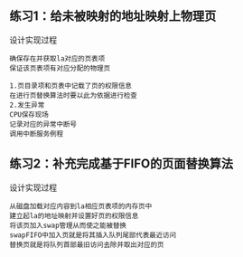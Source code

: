 练习1：给未被映射的地址映射上物理页
---
设计实现过程
```
确保存在并获取la对应的页表项
保证该页表项有对应分配的物理页
```
```
1.页目录项和页表中记载了页的权限信息
在进行页替换算法时要以此为依据进行检查
2.发生异常
CPU保存现场
记录对应的异常中断号
调用中断服务例程
```
练习2：补充完成基于FIFO的页面替换算法
---
设计实现过程
```
从磁盘加载对应内容到la相应页表项的内存页中
建立起la的地址映射并设置好页的权限信息
将该页加入swap管理从而使之能被替换
swapFIFO中加入页就是将其插入队列尾部代表最近访问
替换页就是将队列首部最旧访问去除并取出对应的页
```